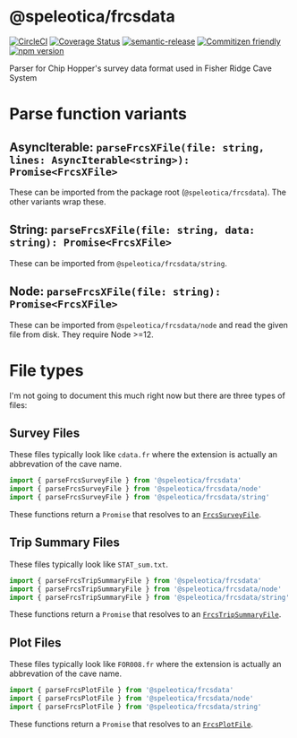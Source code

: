 # @speleotica/frcsdata

[![CircleCI](https://circleci.com/gh/speleotica/frcsdata.svg?style=svg)](https://circleci.com/gh/speleotica/frcsdata)
[![Coverage Status](https://codecov.io/gh/speleotica/frcsdata/branch/master/graph/badge.svg)](https://codecov.io/gh/speleotica/frcsdata)
[![semantic-release](https://img.shields.io/badge/%20%20%F0%9F%93%A6%F0%9F%9A%80-semantic--release-e10079.svg)](https://github.com/semantic-release/semantic-release)
[![Commitizen friendly](https://img.shields.io/badge/commitizen-friendly-brightgreen.svg)](http://commitizen.github.io/cz-cli/)
[![npm version](https://badge.fury.io/js/%40speleotica%2Ffrcsdata.svg)](https://badge.fury.io/js/%40speleotica%2Ffrcsdata)

Parser for Chip Hopper's survey data format used in Fisher Ridge Cave System

# Parse function variants

## AsyncIterable: `parseFrcsXFile(file: string, lines: AsyncIterable<string>): Promise<FrcsXFile>`

These can be imported from the package root (`@speleotica/frcsdata`). The other variants wrap these.

## String: `parseFrcsXFile(file: string, data: string): Promise<FrcsXFile>`

These can be imported from `@speleotica/frcsdata/string`.

## Node: `parseFrcsXFile(file: string): Promise<FrcsXFile>`

These can be imported from `@speleotica/frcsdata/node` and read the given file from disk. They require Node >=12.

# File types

I'm not going to document this much right now but there are three types of files:

## Survey Files

These files typically look like `cdata.fr` where the extension is actually an abbrevation of the cave name.

```js
import { parseFrcsSurveyFile } from '@speleotica/frcsdata'
import { parseFrcsSurveyFile } from '@speleotica/frcsdata/node'
import { parseFrcsSurveyFile } from '@speleotica/frcsdata/string'
```

These functions return a `Promise` that resolves to an [`FrcsSurveyFile`](/src/FrcsSurveyFile.ts).

## Trip Summary Files

These files typically look like `STAT_sum.txt`.

```js
import { parseFrcsTripSummaryFile } from '@speleotica/frcsdata'
import { parseFrcsTripSummaryFile } from '@speleotica/frcsdata/node'
import { parseFrcsTripSummaryFile } from '@speleotica/frcsdata/string'
```

These functions return a `Promise` that resolves to an [`FrcsTripSummaryFile`](/src/FrcsTripSummaryFile.ts).

## Plot Files

These files typically look like `FOR008.fr` where the extension is actually an abbrevation of the cave name.

```js
import { parseFrcsPlotFile } from '@speleotica/frcsdata'
import { parseFrcsPlotFile } from '@speleotica/frcsdata/node'
import { parseFrcsPlotFile } from '@speleotica/frcsdata/string'
```

These functions return a `Promise` that resolves to an [`FrcsPlotFile`](/src/FrcsPlotFile.ts).
